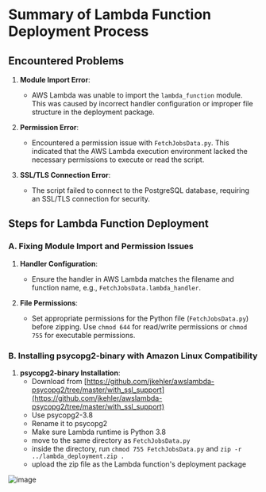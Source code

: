 # Summary of Lambda Function Deployment Process

## Encountered Problems
1. **Module Import Error**: 
   - AWS Lambda was unable to import the `lambda_function` module. This was caused by incorrect handler configuration or improper file structure in the deployment package.

2. **Permission Error**:
   - Encountered a permission issue with `FetchJobsData.py`. This indicated that the AWS Lambda execution environment lacked the necessary permissions to execute or read the script.

3. **SSL/TLS Connection Error**:
   - The script failed to connect to the PostgreSQL database, requiring an SSL/TLS connection for security.

## Steps for Lambda Function Deployment

### A. Fixing Module Import and Permission Issues
1. **Handler Configuration**:
   - Ensure the handler in AWS Lambda matches the filename and function name, e.g., `FetchJobsData.lambda_handler`.

2. **File Permissions**:
   - Set appropriate permissions for the Python file (`FetchJobsData.py`) before zipping. Use `chmod 644` for read/write permissions or `chmod 755` for executable permissions.

### B. Installing psycopg2-binary with Amazon Linux Compatibility
1. **psycopg2-binary Installation**:
   - Download from [https://github.com/jkehler/awslambda-psycopg2/tree/master/with_ssl_support](https://github.com/jkehler/awslambda-psycopg2/tree/master/with_ssl_support)
   - Use psycopg2-3.8
   - Rename it to psycopg2
   - Make sure Lambda runtime is Python 3.8
   - move to the same directory as `FetchJobsData.py`
   - inside the directory, run `chmod 755 FetchJobsData.py` and `zip -r ../lambda_deployment.zip .`
   - upload the zip file as the Lambda function's deployment package
  
![image](https://github.com/jobless-devs/Jobhub/assets/99154887/d55dc520-4a41-45c9-9fdd-d580dbd6f222)
